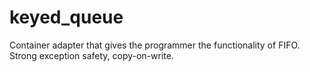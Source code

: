 # keyed_queue
Container adapter that gives the programmer the functionality of FIFO. Strong exception safety, copy-on-write. 
